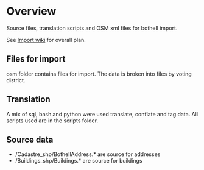 # Overview
Source files, translation scripts and OSM xml files for bothell import.

See [Import wiki](https://wiki.openstreetmap.org/wiki/Bothell_import) for overall plan.
 
## Files for import
osm folder contains files for import. The data is broken into files by voting
district.

## Translation
A mix of sql, bash and python were used translate, conflate and tag data.
All scripts used are in the scripts folder.

## Source data
  - /Cadastre_shp/BothellAddress.* are source for addresses
  - /Buildings_shp/Buildings.* are source for buildings

